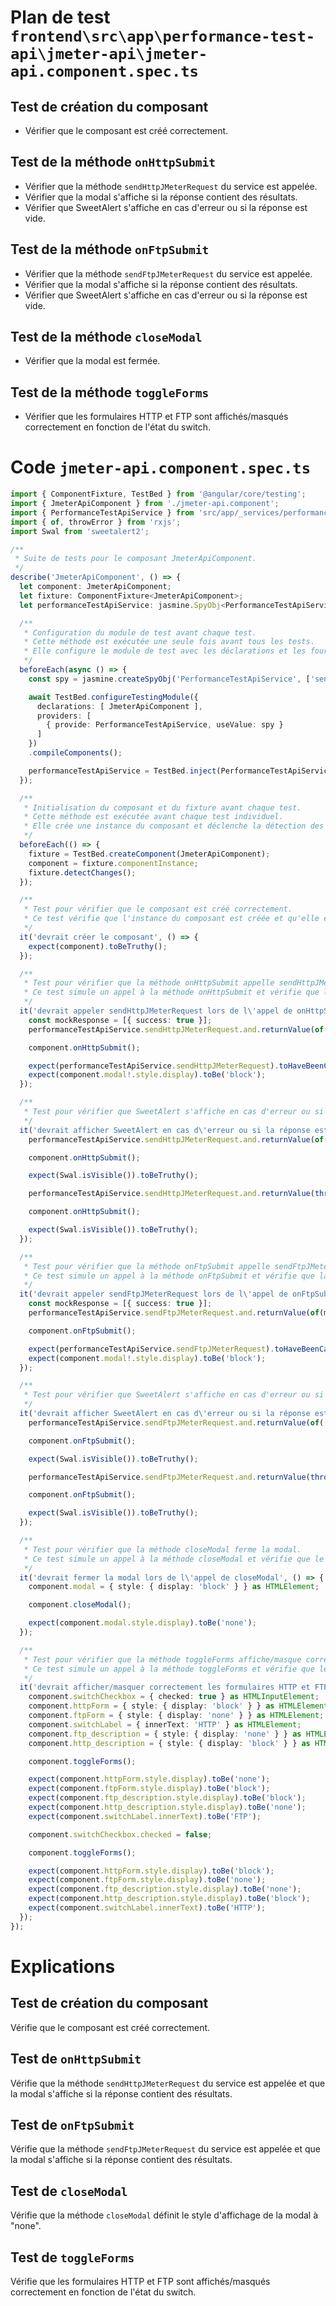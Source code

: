 # Plan de test `frontend\src\app\performance-test-api\jmeter-api\jmeter-api.component.spec.ts`

## Test de création du composant
- Vérifier que le composant est créé correctement.

## Test de la méthode `onHttpSubmit`
- Vérifier que la méthode `sendHttpJMeterRequest` du service est appelée.
- Vérifier que la modal s'affiche si la réponse contient des résultats.
- Vérifier que SweetAlert s'affiche en cas d'erreur ou si la réponse est vide.

## Test de la méthode `onFtpSubmit`
- Vérifier que la méthode `sendFtpJMeterRequest` du service est appelée.
- Vérifier que la modal s'affiche si la réponse contient des résultats.
- Vérifier que SweetAlert s'affiche en cas d'erreur ou si la réponse est vide.

## Test de la méthode `closeModal`
- Vérifier que la modal est fermée.

## Test de la méthode `toggleForms`
- Vérifier que les formulaires HTTP et FTP sont affichés/masqués correctement en fonction de l'état du switch.

# Code `jmeter-api.component.spec.ts`

```ts
import { ComponentFixture, TestBed } from '@angular/core/testing';
import { JmeterApiComponent } from './jmeter-api.component';
import { PerformanceTestApiService } from 'src/app/_services/performance-test-api.service';
import { of, throwError } from 'rxjs';
import Swal from 'sweetalert2';

/**
 * Suite de tests pour le composant JmeterApiComponent.
 */
describe('JmeterApiComponent', () => {
  let component: JmeterApiComponent;
  let fixture: ComponentFixture<JmeterApiComponent>;
  let performanceTestApiService: jasmine.SpyObj<PerformanceTestApiService>;

  /**
   * Configuration du module de test avant chaque test.
   * Cette méthode est exécutée une seule fois avant tous les tests.
   * Elle configure le module de test avec les déclarations et les fournisseurs nécessaires.
   */
  beforeEach(async () => {
    const spy = jasmine.createSpyObj('PerformanceTestApiService', ['sendHttpJMeterRequest', 'sendFtpJMeterRequest']);

    await TestBed.configureTestingModule({
      declarations: [ JmeterApiComponent ],
      providers: [
        { provide: PerformanceTestApiService, useValue: spy }
      ]
    })
    .compileComponents();

    performanceTestApiService = TestBed.inject(PerformanceTestApiService) as jasmine.SpyObj<PerformanceTestApiService>;
  });

  /**
   * Initialisation du composant et du fixture avant chaque test.
   * Cette méthode est exécutée avant chaque test individuel.
   * Elle crée une instance du composant et déclenche la détection des changements.
   */
  beforeEach(() => {
    fixture = TestBed.createComponent(JmeterApiComponent);
    component = fixture.componentInstance;
    fixture.detectChanges();
  });

  /**
   * Test pour vérifier que le composant est créé correctement.
   * Ce test vérifie que l'instance du composant est créée et qu'elle est définie.
   */
  it('devrait créer le composant', () => {
    expect(component).toBeTruthy();
  });

  /**
   * Test pour vérifier que la méthode onHttpSubmit appelle sendHttpJMeterRequest.
   * Ce test simule un appel à la méthode onHttpSubmit et vérifie que la méthode sendHttpJMeterRequest du service est appelée.
   */
  it('devrait appeler sendHttpJMeterRequest lors de l\'appel de onHttpSubmit', () => {
    const mockResponse = [{ success: true }];
    performanceTestApiService.sendHttpJMeterRequest.and.returnValue(of(mockResponse));

    component.onHttpSubmit();

    expect(performanceTestApiService.sendHttpJMeterRequest).toHaveBeenCalled();
    expect(component.modal!.style.display).toBe('block');
  });

  /**
   * Test pour vérifier que SweetAlert s'affiche en cas d'erreur ou si la réponse est vide dans onHttpSubmit.
   */
  it('devrait afficher SweetAlert en cas d\'erreur ou si la réponse est vide dans onHttpSubmit', () => {
    performanceTestApiService.sendHttpJMeterRequest.and.returnValue(of([]));

    component.onHttpSubmit();

    expect(Swal.isVisible()).toBeTruthy();

    performanceTestApiService.sendHttpJMeterRequest.and.returnValue(throwError('error'));

    component.onHttpSubmit();

    expect(Swal.isVisible()).toBeTruthy();
  });

  /**
   * Test pour vérifier que la méthode onFtpSubmit appelle sendFtpJMeterRequest.
   * Ce test simule un appel à la méthode onFtpSubmit et vérifie que la méthode sendFtpJMeterRequest du service est appelée.
   */
  it('devrait appeler sendFtpJMeterRequest lors de l\'appel de onFtpSubmit', () => {
    const mockResponse = [{ success: true }];
    performanceTestApiService.sendFtpJMeterRequest.and.returnValue(of(mockResponse));

    component.onFtpSubmit();

    expect(performanceTestApiService.sendFtpJMeterRequest).toHaveBeenCalled();
    expect(component.modal!.style.display).toBe('block');
  });

  /**
   * Test pour vérifier que SweetAlert s'affiche en cas d'erreur ou si la réponse est vide dans onFtpSubmit.
   */
  it('devrait afficher SweetAlert en cas d\'erreur ou si la réponse est vide dans onFtpSubmit', () => {
    performanceTestApiService.sendFtpJMeterRequest.and.returnValue(of([]));

    component.onFtpSubmit();

    expect(Swal.isVisible()).toBeTruthy();

    performanceTestApiService.sendFtpJMeterRequest.and.returnValue(throwError('error'));

    component.onFtpSubmit();

    expect(Swal.isVisible()).toBeTruthy();
  });

  /**
   * Test pour vérifier que la méthode closeModal ferme la modal.
   * Ce test simule un appel à la méthode closeModal et vérifie que le style d'affichage de la modal est défini à "none".
   */
  it('devrait fermer la modal lors de l\'appel de closeModal', () => {
    component.modal = { style: { display: 'block' } } as HTMLElement;

    component.closeModal();

    expect(component.modal.style.display).toBe('none');
  });

  /**
   * Test pour vérifier que la méthode toggleForms affiche/masque correctement les formulaires HTTP et FTP.
   * Ce test simule un appel à la méthode toggleForms et vérifie que les formulaires sont affichés/masqués correctement en fonction de l'état du switch.
   */
  it('devrait afficher/masquer correctement les formulaires HTTP et FTP lors de l\'appel de toggleForms', () => {
    component.switchCheckbox = { checked: true } as HTMLInputElement;
    component.httpForm = { style: { display: 'block' } } as HTMLElement;
    component.ftpForm = { style: { display: 'none' } } as HTMLElement;
    component.switchLabel = { innerText: 'HTTP' } as HTMLElement;
    component.ftp_description = { style: { display: 'none' } } as HTMLElement;
    component.http_description = { style: { display: 'block' } } as HTMLElement;

    component.toggleForms();

    expect(component.httpForm.style.display).toBe('none');
    expect(component.ftpForm.style.display).toBe('block');
    expect(component.ftp_description.style.display).toBe('block');
    expect(component.http_description.style.display).toBe('none');
    expect(component.switchLabel.innerText).toBe('FTP');

    component.switchCheckbox.checked = false;

    component.toggleForms();

    expect(component.httpForm.style.display).toBe('block');
    expect(component.ftpForm.style.display).toBe('none');
    expect(component.ftp_description.style.display).toBe('none');
    expect(component.http_description.style.display).toBe('block');
    expect(component.switchLabel.innerText).toBe('HTTP');
  });
});
```

# Explications

## Test de création du composant
Vérifie que le composant est créé correctement.

## Test de `onHttpSubmit`
Vérifie que la méthode `sendHttpJMeterRequest` du service est appelée et que la modal s'affiche si la réponse contient des résultats.

## Test de `onFtpSubmit`
Vérifie que la méthode `sendFtpJMeterRequest` du service est appelée et que la modal s'affiche si la réponse contient des résultats.

## Test de `closeModal`
Vérifie que la méthode `closeModal` définit le style d'affichage de la modal à "none".

## Test de `toggleForms`
Vérifie que les formulaires HTTP et FTP sont affichés/masqués correctement en fonction de l'état du switch.
